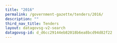 ```yaml
---
title: "2016"
permalink: /government-gazette/tenders/2016/
description: ""
third_nav_title: Tenders
layout: datagovsg-v2-search
datagovsg-id: d_d6cc29144eb82018b6ea8bcd94d82f22
---
```

